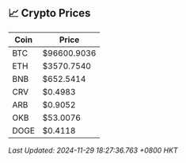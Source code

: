 ## 📈 Crypto Prices

| Coin | Price |
| ---- | ----- |
| BTC | $96600.9036 |
| ETH | $3570.7540 |
| BNB | $652.5414 |
| CRV | $0.4983 |
| ARB | $0.9052 |
| OKB | $53.0076 |
| DOGE | $0.4118 |

_Last Updated: 2024-11-29 18:27:36.763 +0800 HKT_